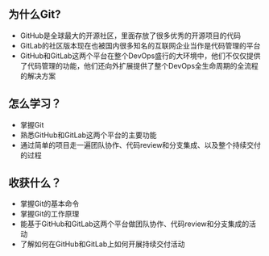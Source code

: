## 为什么Git?

* GitHub是全球最大的开源社区，里面存放了很多优秀的开源项目的代码
* GitLab的社区版本现在也被国内很多知名的互联网企业当作是代码管理的平台
* GitHub和GitLab这两个平台在整个DevOps盛行的大环境中，他们不仅仅提供了代码管理的功能，他们还向外扩展提供了整个DevOps全生命周期的全流程的解决方案



## 怎么学习？

* 掌握Git
* 熟悉GitHub和GitLab这两个平台的主要功能
* 通过简单的项目走一遍团队协作、代码review和分支集成、以及整个持续交付的过程

## 收获什么？

* 掌握Git的基本命令
* 掌握Git的工作原理
* 能基于GitHub和GitLab这两个平台做团队协作、代码review和分支集成的活动
* 了解如何在GitHub和GitLab上如何开展持续交付活动



